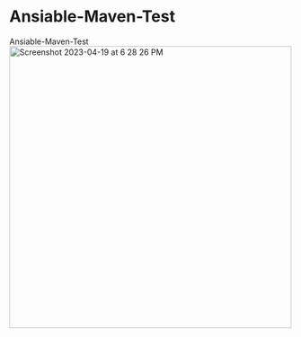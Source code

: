 # Ansiable-Maven-Test
Ansiable-Maven-Test
<img width="502" alt="Screenshot 2023-04-19 at 6 28 26 PM" src="https://user-images.githubusercontent.com/78775818/233047651-05eb5ed3-3e26-42d8-8ece-67ace0eae8b8.png">

